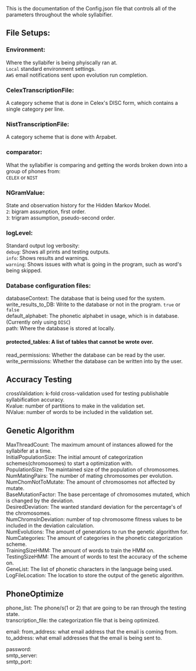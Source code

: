 This is the documentation of the Config.json file that controls all of the parameters throughout the whole syllabifier.

## File Setups:
### Environment: 
Where the syllabifer is being phyiscally ran at.  
`Local` standard environment settings.  
`AWS` email notifications sent upon evolution run completion.  
### CelexTranscriptionFile: 
A category scheme that is done in Celex's DISC form, which contains a single category per line.
### NistTranscriptionFile: 
A category scheme that is done with Arpabet.
### comparator:
What the syllabifier is comparing and getting the words broken down into a group of phones from:  
`CELEX` or `NIST`  
### NGramValue: 
State and observation history for the Hidden Markov Model.  
`2`: bigram assumption, first order.  
`3`: trigram assumption, pseudo-second order.  
### logLevel: 
Standard output log verbosity:  
`debug`: Shows all prints and testing outputs.  
`info`: Shows results and warnings.  
`warning`: Shows issues with what is going in the program, such as word's being skipped.  

### Database configuration files:
databaseContext: The database that is being used for the system.  
write_results_to_DB: Write to the database or not in the program. `true` or `false`  
default_alphabet: The phonetic alphabet in usage, which is in database. (Currently only using `DISC`)  
path: Where the database is stored at locally.  
#### protected_tables: A list of tables that cannot be wrote over.  
read_permissions: Whether the database can be read by the user.  
write_permissions: Whether the database can be written into by the user.  

## Accuracy Testing  
crossValidation: k-fold cross-validation used for testing publishable syllabification accuracy.  
	Kvalue: number of partitions to make in the validation set.  
	NValue: number of words to be included in the validation set.  

## Genetic Algorithm

MaxThreadCount: The maximum amount of instances allowed for the syllabifer at a time.  
InitialPopulationSize: The initial amount of categorization schemes(chromosomes) to start a optimization with.   
PopulationSize: The maintained size of the population of chromosomes.  
NumMatingPairs: The number of mating chromosomes per evolution.  
NumChomNotToMutate: The amount of chromosomes not affected by mutate.  
BaseMutationFactor: The base percentage of chromosomes mutated, which is changed by the deviation.  
DesiredDeviation: The wanted standard deviation for the percentage's of the chromosomes.  
NumChromsInDeviation: number of top chromosome fitness values to be included in the deviation calculation.  
NumEvolutions: The amount of generations to run the genetic algorithm for.  
NumCategories: The amount of categories in the phonetic categorization scheme.  
TrainingSizeHMM: The amount of words to train the HMM on.  
TestingSizeHMM: The amount of words to test the accuracy of the scheme on.  
GeneList: The list of phonetic characters in the language being used.  
LogFileLocation: The location to store the output of the genetic algorithm.  

## PhoneOptimize  
phone_list: The phone/s(1 or 2) that are going to be ran through the testing state.  
transcription_file: the categorization file that is being optimized.  

email:
from_address: what email address that the email is coming from.  
to_address: what email addresses that the email is being sent to.  

password:  
smtp_server:  
smtp_port:  		
